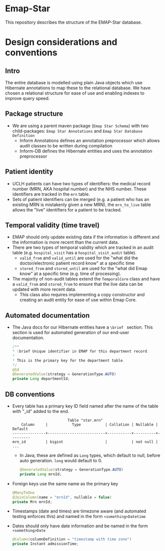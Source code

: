 # Emap-Star

This repository describes the structure of the EMAP-Star database.

# Design considerations and conventions

## Intro

The entire database is modelled using plain Java objects which use Hibernate annotations to map these to the
relational database. We have chosen a relational structure for ease of use and enabling indexes to improve query speed.

## Package structure

- We are using a parent maven package (`Emap Star Schema`) with two child-packages: 
  `Emap Star Annotations` and `Emap Star Database Definition`
  - Inform Annotations defines an annotation preprocessor which allows audit classes to be written during compilation
  - Inform-DB defines the Hibernate entities and uses the annotation preprocessor

## Patient identity

- UCLH patients can have two types of identifiers: the medical record number (MRN, AKA hospital number) and the NHS number.
  These identifiers are tracked in the `mrn` table. 
- Sets of patient identifiers can be merged (e.g. a patient who has an existing MRN is mistakenly given a new MRN), 
  the `mrn_to_live` table allows the "live" identifiers for a patient to be tracked. 

## Temporal validity (time travel)

- EMAP should only update existing data if the information is different and the information is more recent than the current data.
- There are two types of temporal validity which are tracked in an audit table (e.g. `hospital_visit` has a `hospital_visit_audit` table).
  - `valid_from` and `valid_until` are used for the "what did the doctor/electronic patient record know" at a specific time
  - `stored_from` and `stored_until` are used for the "what did Emap know" at a specific time (e.g. time of processing).
- The majority of non-audit tables extend the `TemporalCore` class and have a `valid_from` and `stored_from` 
  to ensure that the live data can be updated with more recent data.
  - This class also requires implementing a copy constructor and creating an audit entity for ease of use within Emap Core. 

## Automated documentation

- The Java docs for our Hibernate entities have a `\brief ` section.
  This section is used for automated generation of our end-user documentation. 
    ```java
    /**
    * \brief Unique identifier in EMAP for this department record.
    *
    * This is the primary key for the department table.
    */
    @Id
    @GeneratedValue(strategy = GenerationType.AUTO)
    private Long departmentId;  
    ```


## DB conventions

- Every table has a primary key ID field named after the name of the table with "_id" added to the end.
    
    ```
                             Table "star.mrn"
        Column     |           Type           | Collation | Nullable | Default
    ---------------+--------------------------+-----------+----------+---------
    mrn_id         | bigint                   |           | not null |
    ...
    ```
  - In Java, these are defined as `Long` types, which default to null, before auto generation. `long` would default to 0.
    ```java
    @GeneratedValue(strategy = GenerationType.AUTO)
    private Long mrnId;
    ```
- Foreign keys use the same name as the primary key
  ```java
  @ManyToOne
  @JoinColumn(name = "mrnId", nullable = false)
  private Mrn mrnId;
  ```
- Timestamps (date and times) are timezone aware (and automated testing enforces this) and named in the form `<something>Datetime`
- Dates should only have date information and be named in the form `<something>Date`
  ```java
  @Column(columnDefinition = "timestamp with time zone")
  private Instant admissionTime;
  ```
